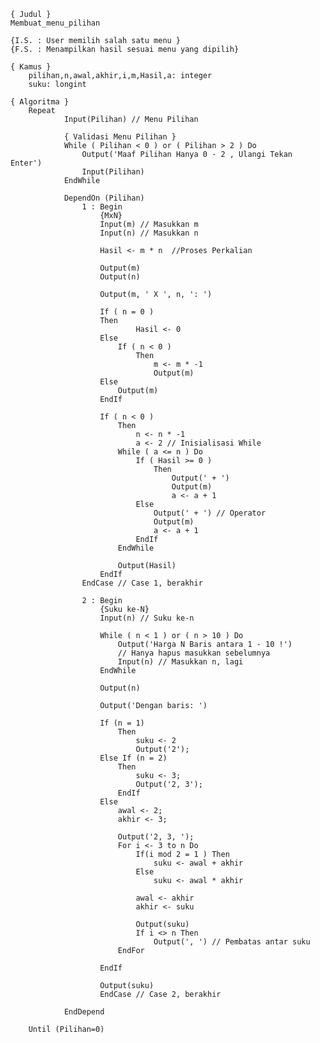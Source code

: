     { Judul }
    Membuat_menu_pilihan

    {I.S. : User memilih salah satu menu }
    {F.S. : Menampilkan hasil sesuai menu yang dipilih}

    { Kamus }
        pilihan,n,awal,akhir,i,m,Hasil,a: integer
        suku: longint

    { Algoritma }
        Repeat
                Input(Pilihan) // Menu Pilihan
                
                { Validasi Menu Pilihan }
                While ( Pilihan < 0 ) or ( Pilihan > 2 ) Do
                    Output('Maaf Pilihan Hanya 0 - 2 , Ulangi Tekan Enter')
                    Input(Pilihan)
                EndWhile

                DependOn (Pilihan)
                    1 : Begin
                        {MxN}
                        Input(m) // Masukkan m
                        Input(n) // Masukkan n
                        
                        Hasil <- m * n  //Proses Perkalian
                        
                        Output(m)
                        Output(n)

                        Output(m, ' X ', n, ': ')

                        If ( n = 0 )
                        Then
                                Hasil <- 0
                        Else
                            If ( n < 0 )
                                Then
                                    m <- m * -1
                                    Output(m)
                        Else
                            Output(m)
                        EndIf

                        If ( n < 0 )
                            Then
                                n <- n * -1
                                a <- 2 // Inisialisasi While
                            While ( a <= n ) Do
                                If ( Hasil >= 0 )
                                    Then
                                        Output(' + ')
                                        Output(m)
                                        a <- a + 1
                                Else
                                    Output(' + ') // Operator
                                    Output(m)
                                    a <- a + 1
                                EndIf
                            EndWhile

                            Output(Hasil)
                        EndIf
                    EndCase // Case 1, berakhir

                    2 : Begin
                        {Suku ke-N}
                        Input(n) // Suku ke-n
                        
                        While ( n < 1 ) or ( n > 10 ) Do
                            Output('Harga N Baris antara 1 - 10 !')
                            // Hanya hapus masukkan sebelumnya
                            Input(n) // Masukkan n, lagi
                        EndWhile

                        Output(n)

                        Output('Dengan baris: ')

                        If (n = 1)
                            Then
                                suku <- 2
                                Output('2');
                        Else If (n = 2)
                            Then
                                suku <- 3;
                                Output('2, 3');
                            EndIf
                        Else
                            awal <- 2;
                            akhir <- 3;
                        
                            Output('2, 3, ');
                            For i <- 3 to n Do
                                If(i mod 2 = 1 ) Then
                                    suku <- awal + akhir
                                Else
                                    suku <- awal * akhir

                                awal <- akhir
                                akhir <- suku
                                
                                Output(suku)
                                If i <> n Then
                                    Output(', ') // Pembatas antar suku
                            EndFor

                        EndIf

                        Output(suku)
                        EndCase // Case 2, berakhir
                
                EndDepend

        Until (Pilihan=0)